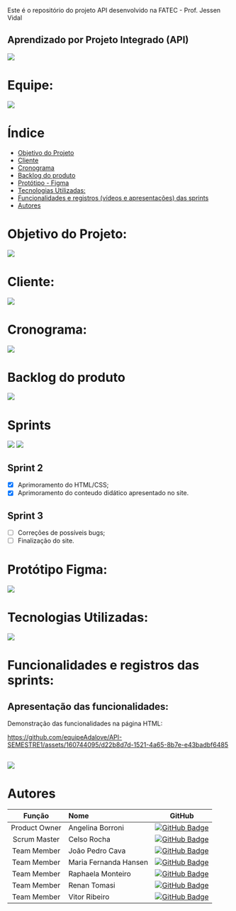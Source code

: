 Este é o repositório do projeto API desenvolvido na FATEC - Prof. Jessen Vidal
## Aprendizado por Projeto Integrado (API)

<img src="/assets/img/Apresentação.jpg">

# Equipe:
<img src="/assets/img/Sprint 1/Scrum Team_I.jpg">



# Índice
* [Objetivo do Projeto](#objetivo-do-projeto)
* [Cliente](#cliente)
* [Cronograma](#cronograma)
* [Backlog do produto](#backlog-do-produto)
* [Protótipo - Figma](#prototipo)
* [Tecnologias Utilizadas:](#tecnologias-utilizadas)
* [Funcionalidades e registros (vídeos e apresentações) das sprints](#funcionalidades-e-registros-das-sprints)
* [Autores](#autores)

# Objetivo do Projeto:
<img src="/assets/img/Sprint 1/Objetivo.jpg">

# Cliente:
<img src="/assets/img/Sprint 1/Requisitos.jpg">


# Cronograma:
<img src="/assets/img/Sprint 1/Cronograma.jpg">

##

# Backlog do produto
<img src="/assets/img/Sprint 1/Backlog.jpg">

# Sprints
<img src="/assets/img/Sprint 1/Sprint ProgressI.jpg">
<img src="/assets/img/Sprint 1/Sprint ProgressII.jpg">

## Sprint 2
- [X] Aprimoramento do HTML/CSS;
- [X] Aprimoramento do conteudo didático apresentado no site.
      
## Sprint 3
- [ ] Correções de possíveis bugs;
- [ ] Finalização do site.
      
##

# Protótipo Figma:
<img src="/assets/img/Telas.jpg">

##

# Tecnologias Utilizadas:
<img src="/assets/img/Ferramentas.jpg">

# Funcionalidades e registros das sprints:
## Apresentação das funcionalidades:
Demonstração das funcionalidades na página HTML:      

https://github.com/equipeAdalove/API-SEMESTRE1/assets/160744095/d22b8d7d-1521-4a65-8b7e-e43badbf6485

##

<img src="/assets/img/Agradecimento.jpg">

# Autores
|    Função     | Nome                                  |                                                                                                                                                      GitHub                                                                                                                                                               |
| :-----------: | :------------------------------------ | :-------------------------------------------------------------------------------------------------------------------------------------------------------------------------------------------------------------------------------------------------------------------------------------------------------------------------: |
| Product Owner |   Angelina Borroni         |     [![GitHub Badge](https://img.shields.io/badge/GitHub-111217?style=flat-square&logo=github&logoColor=white)](https://github.com/borroniff)              |
| Scrum Master  | Celso Rocha |      [![GitHub Badge](https://img.shields.io/badge/GitHub-111217?style=flat-square&logo=github&logoColor=white)](https://github.com/celsick)     |
|  Team Member  | João Pedro Cava                 |   [![GitHub Badge](https://img.shields.io/badge/GitHub-111217?style=flat-square&logo=github&logoColor=white)](https://github.com/JoaoPedroCava)   |
| Team Member   | Maria Fernanda Hansen              |         [![GitHub Badge](https://img.shields.io/badge/GitHub-111217?style=flat-square&logo=github&logoColor=white)](https://github.com/Madhs31)        |
|  Team Member  | Raphaela Monteiro       |           [![GitHub Badge](https://img.shields.io/badge/GitHub-111217?style=flat-square&logo=github&logoColor=white)](https://github.com/raphaelamonteiro)          |
|  Team Member  | Renan Tomasi       |           [![GitHub Badge](https://img.shields.io/badge/GitHub-111217?style=flat-square&logo=github&logoColor=white)](https://github.com/renan21-tg)          |
|  Team Member  | Vitor Ribeiro                 |        [![GitHub Badge](https://img.shields.io/badge/GitHub-111217?style=flat-square&logo=github&logoColor=white)](https://github.com/ribeirovitor04)        |

